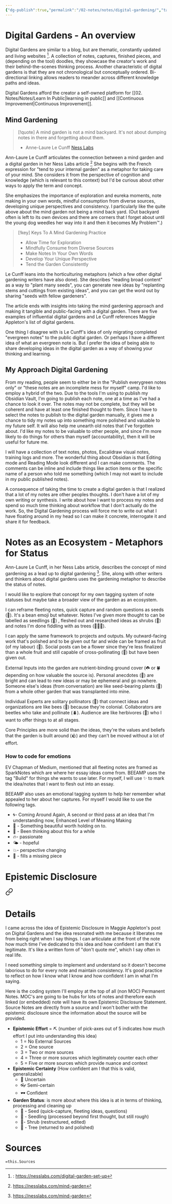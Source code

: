 ```yaml
---
{"dg-publish":true,"permalink":"/02-notes/notes/digital-gardening/","tags":["Note","Note/MOC","✨"],"created":"2024-01-07T17:56:06.394-04:00","updated":"2024-04-30T20:26:23.454-03:00"}
---
```


# Digital Gardens - An overview

Digital Gardens are similar to a blog, but are thematic, constantly updated and living websites [^Le Cunff - Digital Garden]. A collection of notes, captures, finished pieces, and (depending on the tool) doodles, they showcase the creator's work and their behind-the-scenes thinking process. Another characteristic of digital gardens is that they are not chronological but conceptually ordered. Bi-directional linking allows readers to meander across different knowledge paths and ideas. 

Digital Gardens afford the creator a self-owned platform for [[02. Notes/Notes/Learn In Public\|learning in public]] and [[Continuous Improvement\|Continuous Improvement]]. 

[^Le Cunff - Digital Garden]:: https://nesslabs.com/digital-garden-set-up
## Mind Gardening
>[!quote] A mind garden is not a mind backyard. It's not about dumping notes in there and forgetting about them.
>- Anne-Laure Le Cunff [Ness Labs](https://nesslabs.com/mind-garden)

Ann-Laure Le Cunff articulates the connection between a mind garden and a digital garden in her Ness Labs article [^Le Cunff - Mind Gardening] She begins with the French expression for "tend to your internal garden" as a metaphor for taking care of your mind. She considers it from the perspective of cognition and knowledge (which is relevant to this context) but I'd be curious about other ways to apply the term and concept. 



She emphasizes the importance of exploration and eureka moments, note making in your own words, mindful consumption from diverse sources, developing unique perspectives and consistency. I particularly like the quite above about the mind garden not being a mind back yard. (Out backyard often is left to its own devices and there are corners that I forget about until the young dog weedles her way into it and then it becomes My Problem™️.) 

>[!key] Keys To A Mind Gardening Practice
>- Allow Time for Exploration
>- Mindfully Consume from Diverse Sources
>- Make Notes In Your Own Words
>- Develop Your Unique Perspective
>- Tend the Garden Consistently

Le Cunff leans into the horticulturing metaphors (which a few other digital gardening writers have also done). She describes "reading broad content" as a way to "plant many seeds", you can generate new ideas by "replanting stems and cuttings from existing ideas", and you can get the word out by sharing "seeds with fellow gardeners". 

The article ends with insights into taking the mind gardening approach and making it tangible and public-facing with a digital garden. There are five examples of influential digital gardens and Le Cunff references Maggie Appleton's list of digital gardens. 

One thing I disagree with is Le Cunff's idea of only migrating completed "evergreen notes" to the public digital garden. Or perhaps I have a different idea of what an evergreen note is. But I prefer the idea of being able to share developing ideas in the digital garden as a way of showing your thinking and learning. 

[^Le Cunff - Mind Gardening]: https://nesslabs.com/mind-garden

## My Approach Digital Gardening
From my reading, people seem to either be in the "Publish everygreen notes only" or "these notes are an incomplete mess for myself" camp. I'd like to employ a hybrid of the two. Due to the tools I'm using to publish my Obsidian Vault, I'm going to publish each note, one at a time as I've had a chance to look it over. The notes may not be complete, but they will be coherent and have at least one finished thought to them. Since I have to select the notes to publish to the digital garden manually, it gives me a chance to tidy my notes up into something more polished and valuable to my future self. It will also help me unearth old notes that I've forgotten about. I'd like my notes to be valuable to other people, and since I'm more likely to do things for others than myself (accountability), then it will be useful for future me. 

I will have a collection of text notes, photos, Excalidraw visual notes, training logs and more. The wonderful thing about Obsidian is that Editing mode and Reading Mode look different and I can make comments. The comments can be inline and include things like action items or the specific name of a person who told me something (which I may not want to include in my public published notes). 

A consequence of taking the time to create a digital garden is that I realized that a lot of my notes are other peoples thoughts. I don't have a lot of my own writing or synthesis. I write about how I want to process my notes and spend so much time thinking about workflow that I don't actually do the work. So, the Digital Gardening process will force me to write out what I have floating around in my head so I can make it concrete, interrogate it and share it for feedback. 

# Notes as an Ecosystem - Metaphors for Status
Ann-Laure Le Cunff, in her Ness Labs article, describes the concept of mind gardening as a lead up to digital gardening [^Le Cunff - Mind Gardening]. She, along with other writers and thinkers about digital gardens uses the gardening metaphor to describe the status of notes. 

I would like to explore that concept for my own tagging system of note statuses but maybe take a broader view of the garden as an ecosystem. 

I can reframe fleeting notes, quick capture and random questions as seeds (🫘). It's a bean emoji but whatever. Notes I've given more thought to can be labelled as seedlings (🌱) , fleshed out and researched ideas as shrubs (🌿) and notes I'm done fiddling with as trees (🌴🌳🌲). 

I can apply the same framework to projects and outputs. My outward-facing work that's polished and to be given out far and wide can be framed as fruit (of my labour) (🥭). Social posts can be a flower since they're less finalized than a whole fruit and still capable of cross-pollinating (💐) but have been given out. 

External Inputs into the garden are nutrient-binding ground cover (☘️ or 🍀 depending on how valuable the source is). Personal anecdotes (🌻) are bright and can lead to new ideas or may be ephemeral and go nowhere. Someone else's ideas (from conversation) are like seed-bearing plants (🌾) from a whole other garden that was transplanted into mine. 

Individual Experts are solitary pollinators (🦋) that connect ideas and organizations are like bees (🐝)  because they're colonial. Collaborators are beetles who take and pollinate (🪲). Audience are like herbivores (🐢) who I want to offer things to at all stages.

Core Principles are more solid than the ideas, they're the values and beliefs that the garden is built around (🪨) and they can't be moved without a lot of effort. 

### How to code for emotions
EV Chapman of Medium, mentioned that all fleeting notes are framed as SparkNotes which are where her essay ideas come from. BEEAMP uses the tag "Build" for things she wants to use later. For myself, I will use ✨ to mark the idea/notes that I want to flesh out into an essay. 

 BEEAMP also uses an emotional tagging system to help her remember what appealed to her about her captures. For myself I would like to use the following tags.
- 🌀- Coming Around Again, A second or third pass at an idea that I'm understanding now, Enhanced Level of Meaning Making
- 🫙 - Something beautiful worth holding on to. 
- 🍄 - Been thinking about this for a while
- 🔥- passionate
- 🌤️ - hopeful
- 💥- perspective changing
- 🧩 - fills a missing piece

# Epistemic Disclosure

<div class="transclusion internal-embed is-loaded"><a class="markdown-embed-link" href="/02-notes/notes/epistemic-disclosure/#details" aria-label="Open link"><svg xmlns="http://www.w3.org/2000/svg" width="24" height="24" viewBox="0 0 24 24" fill="none" stroke="currentColor" stroke-width="2" stroke-linecap="round" stroke-linejoin="round" class="svg-icon lucide-link"><path d="M10 13a5 5 0 0 0 7.54.54l3-3a5 5 0 0 0-7.07-7.07l-1.72 1.71"></path><path d="M14 11a5 5 0 0 0-7.54-.54l-3 3a5 5 0 0 0 7.07 7.07l1.71-1.71"></path></svg></a><div class="markdown-embed">



# Details
I came across the idea of Epistemic Disclosure in Maggie Appleton's post on Digital Gardens and the idea resonated with me because it liberates me from being right when I say things. I can articulate at the front of the note how much time I've dedicated to this idea and how confident I am that it's legitimate. It's like a written form of "don't quote me", which I say often in real life. 

I need something simple to implement and understand so it doesn't become laborious to do for every note and maintain consistency. It's good practice to reflect on how I know what I know and how confident I am in what I'm saying. 

Here is the coding system I'll employ at the top of all (non MOC) Permanent Notes. MOC's are going to be hubs for lots of notes and therefore each linked (or embedded) note will have its own Epistemic Disclosure Statement. Source Notes are directly from a source and I won't bother with the epistemic disclosure since the information about the source will be provided. 

- **Epistemic Effort** = ⛏️ (number of pick-axes out of 5 indicates how much effort I put into understanding this idea)
	- 1 = No External Sources
	- 2 = One source
	- 3 = Two or more sources
	- 4 = Three or more sources which legitimately counter each other
	- 5 = Five or more sources which provide nuance and context
- **Epistemic Certainty** (How confident am I that this is valid, generalizable)
	- 🥽 Uncertain
	- 👓 Semi-certain
	- 🕶️ Confident
- **Garden Status**: is more about where this idea is at in terms of thinking, processing and cleaning up
	- 🫘 - Seed (quick-capture, fleeting ideas, questions)
	- 🌱 - Seedling (processed beyond first thought, but still rough)
	- 🌿- Shrub (restructured, edited)
	- 🌴 - Tree (returned to and polished)


</div></div>


# Sources
`=this.Sources`